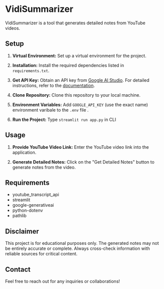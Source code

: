 # VidiSummarizer

VidiSummarizer is a tool that generates detailed notes from YouTube videos.

## Setup

1. **Virtual Environment:**
   Set up a virtual environment for the project.

2. **Installation:**
   Install the required dependencies listed in `requirements.txt`.

3. **Get API Key:**
   Obtain an API key from [Google AI Studio](https://aistudio.google.com/app/apikey). For detailed instructions, refer to the [documentation](https://ai.google.dev/tutorials/python_quickstart).

4. **Clone Repository:**
   Clone this repository to your local machine.

5. **Environment Variables:**
   Add `GOOGLE_API_KEY` (use the exact name) environment varibale to the `.env` file .

6. **Run the Project:**
    Type `streamlit run app.py` in CLI

## Usage

1. **Provide YouTube Video Link:**
   Enter the YouTube video link into the application.

2. **Generate Detailed Notes:**
   Click on the "Get Detailed Notes" button to generate notes from the video.

## Requirements

- youtube_transcript_api
- streamlit
- google-generativeai
- python-dotenv
- pathlib

## Disclaimer

This project is for educational purposes only. The generated notes may not be entirely accurate or complete. Always cross-check information with reliable sources for critical content.

## Contact

Feel free to reach out for any inquiries or collaborations!
